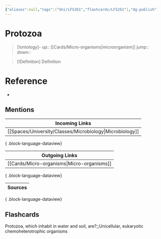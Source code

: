 ```yaml
---
{"aliases":null,"tags":["Uni/LFS261","flashcards/LFS261"],"dg-publish":true,"permalink":"/cards/protozoa/","dgPassFrontmatter":true}
---
```


# Protozoa

> [!ontology]-
> up:: [[Cards/Micro-organisms\|microorganism]]
> jump:: 
> down:: 

> [!Definition] Definition

# Reference

- 

## Mentions

| Incoming Links                                              |
| ----------------------------------------------------------- |
| [[Spaces/University/Classes/Microbiology\|Microbiology]] |

{ .block-language-dataview}

| Outgoing Links                                |
| --------------------------------------------- |
| [[Cards/Micro-organisms\|Micro-organisms]] |

{ .block-language-dataview}

| Sources |
| ------- |

{ .block-language-dataview}

## Flashcards

Protozoa, which inhabit in water and soil, are?;;Unicellular, eukaryotic chemoheterotrophic organisms
<!--SR:!2024-06-22,2,230-->